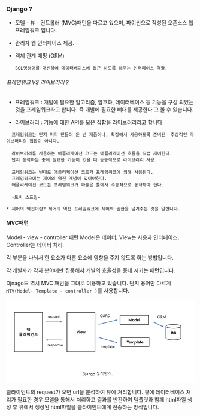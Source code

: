 ### Django ?

* 모델 - 뷰 - 컨트롤러 (MVC)패턴을 따르고 있으며, 파이썬으로 작성된 오픈소스 웹 프레임워크 입니다.

* 관리자 웹 인터페이스 제공.

* 객체 관계 매핑 (ORM) 
      
      SQL명령어를 대신하여 데이터베이스에 접근 하도록 해주는 인터페이스 역할.
      
 
 
###### 프레임워크 VS 라이브러리 ? 
 
  * 프레임워크 : 개발에 필요한 알고리즘, 암호화, 데이터베이스 등 기능을 구성 되있는 것을 프레임워크라고 합니다. 즉 개발에 필요한 뼈대를 제공한다     고 볼 수 있습니다. 
   
   
   * 라이브러리 : 기능에 대한 API를 모은 집합을 라이브러리라고 합니다
  
   ```
     프레임워크는 단지 미리 단들어 둔 반 제품이나, 확장해서 사용하도록 준비된  추상적인 라이브러리의 집합이 아니다.
     
     라이브러리를 사용하는 애플리케이션 코드는 애플리케이션 흐름을 직접 제어한다.
     단지 동작하는 중에 필요한 기능이 있을 때 능동적으로 라이브러리 사용.
     
     프레임워크는 반대로 애플리케이션 코드가 프레임워크에 의해 사용된다.
     프레임워크에는 제어의 역전 개념이 있어야한다.
     애플리케이션 코드는 프레임워크가 짜놓은 틀에서 수동적으로 동작해야 한다.
     
     -토비 스프링-
   ```
   
    * 제어의 역전이란? 제어의 역전 프레임워크에 제어의 권한을 넘겨주는 것을 말합니다.
   
   
#### MVC패턴

Model - view - controller 패턴 Model은 데이터, View는 사용자 인터페이스, Controller는 데이터 처리. 

각 부분을 나눠서 한 요소가 다른 요소에 영향을 주지 않도록 하는 방법입니다.

각 개발자가 각자 분야에만 집중해서 개발의 효율성을 증대 시키는 패턴입니다.

Djnago도 역시 MVC 패턴을 그대로 이용하고 있습니다. 단지 용어만 다르게 ```MTV(Model- Template - controller )```를 사용합니다. 

![](https://github.com/khk37601/Django/blob/master/Django_%EC%9D%B4%EB%AF%B8%EC%A7%80/Django_API.PNG)

클라이언트의 request가 오면 url을 분석하여 뷰에 처리합니다. 뷰에 데이터베이스 처리가 필요한 경우 모델을 통해서 
처리하고 결과를 반환하여 템플릿과 함께 html파일 생성 후 뷰에서 생성된 html파일을 클라이언트에게 전송하는 방식입니다.


